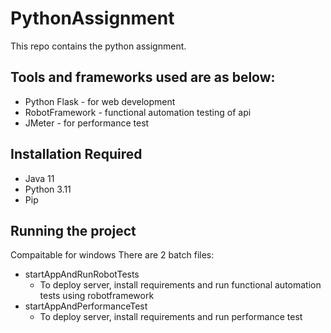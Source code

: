 # PythonAssignment
This repo contains the python assignment. 

## Tools and frameworks used are as below:
- Python Flask - for web development
- RobotFramework - functional automation testing of api
- JMeter - for performance test

## Installation Required
- Java 11
- Python 3.11
- Pip

## Running the project
Compaitable for windows
There are 2 batch files:
- startAppAndRunRobotTests
  * To deploy server, install requirements and run functional automation tests using robotframework
- startAppAndPerformanceTest
  * To deploy server, install requirements and run performance test
